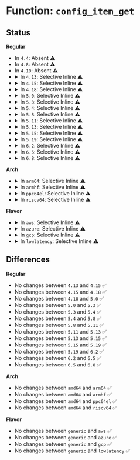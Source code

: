 # Function: <code>config_item_get</code>

## Status
<b>Regular</b>
<ul>
<li>
In <code>4.4</code>: Absent ⚠️
</li>
<li>
In <code>4.8</code>: Absent ⚠️
</li>
<li>
In <code>4.10</code>: Absent ⚠️
</li>
<li>
<details>
<summary>In <code>4.13</code>: Selective Inline ⚠️</summary>

```c
struct config_item *config_item_get(struct config_item *item);
```

**Collision:** Unique Global

**Inline:** Selective

**Transformation:** False

**Instances:**

```
In fs/configfs/item.c (ffffffff812e1d44)
Location: fs/configfs/item.c:133
Inline: True
Inline callers:
  - fs/configfs/item.c:config_group_find_item
Direct callers:
  - fs/configfs/dir.c:configfs_rmdir
  - fs/configfs/dir.c:configfs_rmdir
  - fs/configfs/dir.c:configfs_rmdir
  - fs/configfs/dir.c:configfs_rmdir
  - fs/configfs/dir.c:configfs_mkdir
  - fs/configfs/dir.c:configfs_mkdir
  - fs/configfs/dir.c:link_obj
  - fs/configfs/dir.c:link_obj
  - fs/configfs/symlink.c:configfs_unlink
  - fs/configfs/symlink.c:configfs_unlink
  - fs/configfs/symlink.c:configfs_symlink
  - fs/configfs/symlink.c:configfs_symlink
  - fs/configfs/symlink.c:configfs_symlink
  - fs/configfs/symlink.c:configfs_symlink
  - fs/configfs/symlink.c:configfs_symlink
```
**Symbols:**

```
ffffffff812e19e0-ffffffff812e19f7: config_item_get (STB_GLOBAL)
```
</details>
</li>
<li>
<details>
<summary>In <code>4.15</code>: Selective Inline ⚠️</summary>

```c
struct config_item *config_item_get(struct config_item *item);
```

**Collision:** Unique Global

**Inline:** Selective

**Transformation:** False

**Instances:**

```
In fs/configfs/item.c (ffffffff81306604)
Location: fs/configfs/item.c:133
Inline: True
Inline callers:
  - fs/configfs/item.c:config_group_find_item
Direct callers:
  - fs/configfs/dir.c:configfs_rmdir
  - fs/configfs/dir.c:configfs_rmdir
  - fs/configfs/dir.c:configfs_rmdir
  - fs/configfs/dir.c:configfs_rmdir
  - fs/configfs/dir.c:configfs_mkdir
  - fs/configfs/dir.c:configfs_mkdir
  - fs/configfs/dir.c:link_obj
  - fs/configfs/dir.c:link_obj
  - fs/configfs/symlink.c:configfs_unlink
  - fs/configfs/symlink.c:configfs_unlink
  - fs/configfs/symlink.c:configfs_symlink
  - fs/configfs/symlink.c:configfs_symlink
  - fs/configfs/symlink.c:configfs_symlink
  - fs/configfs/symlink.c:configfs_symlink
  - fs/configfs/symlink.c:configfs_symlink
```
**Symbols:**

```
ffffffff81306620-ffffffff8130663f: config_item_get (STB_GLOBAL)
```
</details>
</li>
<li>
<details>
<summary>In <code>4.18</code>: Selective Inline ⚠️</summary>

```c
struct config_item *config_item_get(struct config_item *item);
```

**Collision:** Unique Global

**Inline:** Selective

**Transformation:** False

**Instances:**

```
In fs/configfs/item.c (ffffffff81334604)
Location: fs/configfs/item.c:133
Inline: True
Inline callers:
  - fs/configfs/item.c:config_group_find_item
Direct callers:
  - fs/configfs/dir.c:configfs_rmdir
  - fs/configfs/dir.c:configfs_rmdir
  - fs/configfs/dir.c:configfs_rmdir
  - fs/configfs/dir.c:configfs_rmdir
  - fs/configfs/dir.c:configfs_mkdir
  - fs/configfs/dir.c:configfs_mkdir
  - fs/configfs/dir.c:link_obj
  - fs/configfs/dir.c:link_obj
  - fs/configfs/symlink.c:configfs_unlink
  - fs/configfs/symlink.c:configfs_unlink
  - fs/configfs/symlink.c:configfs_symlink
  - fs/configfs/symlink.c:configfs_symlink
  - fs/configfs/symlink.c:configfs_symlink
  - fs/configfs/symlink.c:configfs_symlink
  - fs/configfs/symlink.c:configfs_symlink
```
**Symbols:**

```
ffffffff81334620-ffffffff8133463e: config_item_get (STB_GLOBAL)
```
</details>
</li>
<li>
<details>
<summary>In <code>5.0</code>: Selective Inline ⚠️</summary>

```c
struct config_item *config_item_get(struct config_item *item);
```

**Collision:** Unique Global

**Inline:** Selective

**Transformation:** False

**Instances:**

```
In fs/configfs/item.c (ffffffff8134b924)
Location: fs/configfs/item.c:117
Inline: True
Inline callers:
  - fs/configfs/item.c:config_group_find_item
Direct callers:
  - fs/configfs/dir.c:configfs_rmdir
  - fs/configfs/dir.c:configfs_rmdir
  - fs/configfs/dir.c:configfs_rmdir
  - fs/configfs/dir.c:configfs_rmdir
  - fs/configfs/dir.c:configfs_mkdir
  - fs/configfs/dir.c:configfs_mkdir
  - fs/configfs/dir.c:link_obj
  - fs/configfs/dir.c:link_obj
  - fs/configfs/symlink.c:configfs_unlink
  - fs/configfs/symlink.c:configfs_unlink
  - fs/configfs/symlink.c:configfs_symlink
  - fs/configfs/symlink.c:configfs_symlink
  - fs/configfs/symlink.c:configfs_symlink
  - fs/configfs/symlink.c:configfs_symlink
  - fs/configfs/symlink.c:configfs_symlink
```
**Symbols:**

```
ffffffff8134b940-ffffffff8134b95e: config_item_get (STB_GLOBAL)
```
</details>
</li>
<li>
<details>
<summary>In <code>5.3</code>: Selective Inline ⚠️</summary>

```c
struct config_item *config_item_get(struct config_item *item);
```

**Collision:** Unique Global

**Inline:** Selective

**Transformation:** False

**Instances:**

```
In fs/configfs/item.c (ffffffff813742e4)
Location: fs/configfs/item.c:103
Inline: True
Inline callers:
  - fs/configfs/item.c:config_group_find_item
Direct callers:
  - fs/configfs/dir.c:configfs_rmdir
  - fs/configfs/dir.c:configfs_rmdir
  - fs/configfs/dir.c:configfs_rmdir
  - fs/configfs/dir.c:configfs_rmdir
  - fs/configfs/dir.c:configfs_mkdir
  - fs/configfs/dir.c:configfs_mkdir
  - fs/configfs/dir.c:link_obj
  - fs/configfs/dir.c:link_obj
  - fs/configfs/symlink.c:configfs_unlink
  - fs/configfs/symlink.c:configfs_unlink
  - fs/configfs/symlink.c:configfs_symlink
  - fs/configfs/symlink.c:configfs_symlink
  - fs/configfs/symlink.c:configfs_symlink
  - fs/configfs/symlink.c:configfs_symlink
  - fs/configfs/symlink.c:configfs_symlink
```
**Symbols:**

```
ffffffff81374300-ffffffff8137431d: config_item_get (STB_GLOBAL)
```
</details>
</li>
<li>
<details>
<summary>In <code>5.4</code>: Selective Inline ⚠️</summary>

```c
struct config_item *config_item_get(struct config_item *item);
```

**Collision:** Unique Global

**Inline:** Selective

**Transformation:** False

**Instances:**

```
In fs/configfs/item.c (ffffffff8138c564)
Location: fs/configfs/item.c:103
Inline: True
Inline callers:
  - fs/configfs/item.c:config_group_find_item
Direct callers:
  - fs/configfs/dir.c:configfs_rmdir
  - fs/configfs/dir.c:configfs_rmdir
  - fs/configfs/dir.c:configfs_mkdir
  - fs/configfs/dir.c:link_obj
  - fs/configfs/dir.c:link_obj
  - fs/configfs/symlink.c:configfs_unlink
  - fs/configfs/symlink.c:configfs_symlink
  - fs/configfs/symlink.c:configfs_symlink
```
**Symbols:**

```
ffffffff8138c580-ffffffff8138c59d: config_item_get (STB_GLOBAL)
```
</details>
</li>
<li>
<details>
<summary>In <code>5.8</code>: Selective Inline ⚠️</summary>

```c
struct config_item *config_item_get(struct config_item *item);
```

**Collision:** Unique Global

**Inline:** Selective

**Transformation:** False

**Instances:**

```
In fs/configfs/item.c (ffffffff813d787c)
Location: fs/configfs/item.c:103
Inline: True
Inline callers:
  - fs/configfs/item.c:config_group_find_item
Direct callers:
  - fs/configfs/dir.c:configfs_rmdir
  - fs/configfs/dir.c:configfs_rmdir
  - fs/configfs/dir.c:configfs_mkdir
  - fs/configfs/dir.c:configfs_mkdir
  - fs/configfs/dir.c:configfs_mkdir
  - fs/configfs/dir.c:link_group
  - fs/configfs/dir.c:link_group
  - fs/configfs/symlink.c:configfs_unlink
  - fs/configfs/symlink.c:configfs_symlink
  - fs/configfs/symlink.c:configfs_symlink
```
**Symbols:**

```
ffffffff813d7930-ffffffff813d7989: config_item_get (STB_GLOBAL)
```
</details>
</li>
<li>
<details>
<summary>In <code>5.11</code>: Selective Inline ⚠️</summary>

```c
struct config_item *config_item_get(struct config_item *item);
```

**Collision:** Unique Global

**Inline:** Selective

**Transformation:** False

**Instances:**

```
In fs/configfs/item.c (ffffffff813e95dc)
Location: fs/configfs/item.c:103
Inline: True
Inline callers:
  - fs/configfs/item.c:config_group_find_item
  - fs/configfs/item.c:config_group_find_item
Direct callers:
  - fs/configfs/dir.c:configfs_rmdir
  - fs/configfs/dir.c:configfs_rmdir
  - fs/configfs/dir.c:configfs_mkdir
  - fs/configfs/dir.c:configfs_mkdir
  - fs/configfs/dir.c:configfs_mkdir
  - fs/configfs/dir.c:link_group
  - fs/configfs/dir.c:link_group
  - fs/configfs/symlink.c:configfs_unlink
  - fs/configfs/symlink.c:configfs_symlink
  - fs/configfs/symlink.c:configfs_symlink
```
**Symbols:**

```
ffffffff813e9530-ffffffff813e9589: config_item_get (STB_GLOBAL)
```
</details>
</li>
<li>
<details>
<summary>In <code>5.13</code>: Selective Inline ⚠️</summary>

```c
struct config_item *config_item_get(struct config_item *item);
```

**Collision:** Unique Global

**Inline:** Selective

**Transformation:** False

**Instances:**

```
In fs/configfs/item.c (ffffffff813f013c)
Location: fs/configfs/item.c:101
Inline: True
Inline callers:
  - fs/configfs/item.c:config_group_find_item
  - fs/configfs/item.c:config_group_find_item
Direct callers:
  - fs/configfs/dir.c:configfs_rmdir
  - fs/configfs/dir.c:configfs_rmdir
  - fs/configfs/dir.c:configfs_mkdir
  - fs/configfs/dir.c:configfs_mkdir
  - fs/configfs/dir.c:configfs_mkdir
  - fs/configfs/dir.c:link_group
  - fs/configfs/dir.c:link_group
  - fs/configfs/symlink.c:configfs_unlink
  - fs/configfs/symlink.c:configfs_symlink
  - fs/configfs/symlink.c:configfs_symlink
```
**Symbols:**

```
ffffffff813f0090-ffffffff813f00e9: config_item_get (STB_GLOBAL)
```
</details>
</li>
<li>
<details>
<summary>In <code>5.15</code>: Selective Inline ⚠️</summary>

```c
struct config_item *config_item_get(struct config_item *item);
```

**Collision:** Unique Global

**Inline:** Selective

**Transformation:** False

**Instances:**

```
In fs/configfs/item.c (ffffffff8144202c)
Location: fs/configfs/item.c:101
Inline: True
Inline callers:
  - fs/configfs/item.c:config_group_find_item
  - fs/configfs/item.c:config_group_find_item
Direct callers:
  - fs/configfs/dir.c:configfs_rmdir
  - fs/configfs/dir.c:configfs_rmdir
  - fs/configfs/dir.c:configfs_mkdir
  - fs/configfs/dir.c:configfs_mkdir
  - fs/configfs/dir.c:configfs_mkdir
  - fs/configfs/dir.c:link_group
  - fs/configfs/dir.c:link_group
  - fs/configfs/symlink.c:configfs_unlink
  - fs/configfs/symlink.c:configfs_symlink
  - fs/configfs/symlink.c:configfs_symlink
```
**Symbols:**

```
ffffffff81441f80-ffffffff81441fd9: config_item_get (STB_GLOBAL)
```
</details>
</li>
<li>
<details>
<summary>In <code>5.19</code>: Selective Inline ⚠️</summary>

```c
struct config_item *config_item_get(struct config_item *item);
```

**Collision:** Unique Global

**Inline:** Selective

**Transformation:** False

**Instances:**

```
In fs/configfs/item.c (ffffffff814bdcf8)
Location: fs/configfs/item.c:101
Inline: True
Inline callers:
  - fs/configfs/item.c:config_group_find_item
  - fs/configfs/item.c:config_group_find_item
Direct callers:
  - fs/configfs/dir.c:configfs_rmdir
  - fs/configfs/dir.c:configfs_rmdir
  - fs/configfs/dir.c:configfs_mkdir
  - fs/configfs/dir.c:configfs_mkdir
  - fs/configfs/dir.c:configfs_mkdir
  - fs/configfs/dir.c:link_group
  - fs/configfs/dir.c:link_group
  - fs/configfs/symlink.c:configfs_unlink
  - fs/configfs/symlink.c:configfs_symlink
  - fs/configfs/symlink.c:configfs_symlink
```
**Symbols:**

```
ffffffff814bdc10-ffffffff814bdc99: config_item_get (STB_GLOBAL)
```
</details>
</li>
<li>
<details>
<summary>In <code>6.2</code>: Selective Inline ⚠️</summary>

```c
struct config_item *config_item_get(struct config_item *item);
```

**Collision:** Unique Global

**Inline:** Selective

**Transformation:** False

**Instances:**

```
In fs/configfs/item.c (ffffffff81555a58)
Location: fs/configfs/item.c:101
Inline: True
Inline callers:
  - fs/configfs/item.c:config_group_find_item
  - fs/configfs/item.c:config_group_find_item
Direct callers:
  - fs/configfs/dir.c:configfs_rmdir
  - fs/configfs/dir.c:configfs_rmdir
  - fs/configfs/dir.c:configfs_mkdir
  - fs/configfs/dir.c:configfs_mkdir
  - fs/configfs/dir.c:configfs_mkdir
  - fs/configfs/dir.c:link_group
  - fs/configfs/dir.c:link_group
  - fs/configfs/symlink.c:configfs_unlink
  - fs/configfs/symlink.c:configfs_symlink
  - fs/configfs/symlink.c:configfs_symlink
```
**Symbols:**

```
ffffffff81555960-ffffffff815559e9: config_item_get (STB_GLOBAL)
```
</details>
</li>
<li>
<details>
<summary>In <code>6.5</code>: Selective Inline ⚠️</summary>

```c
struct config_item *config_item_get(struct config_item *item);
```

**Collision:** Unique Global

**Inline:** Selective

**Transformation:** False

**Instances:**

```
In fs/configfs/item.c (ffffffff8158d7f8)
Location: fs/configfs/item.c:101
Inline: True
Inline callers:
  - fs/configfs/item.c:config_group_find_item
  - fs/configfs/item.c:config_group_find_item
Direct callers:
  - fs/configfs/dir.c:configfs_rmdir
  - fs/configfs/dir.c:configfs_rmdir
  - fs/configfs/dir.c:configfs_mkdir
  - fs/configfs/dir.c:configfs_mkdir
  - fs/configfs/dir.c:configfs_mkdir
  - fs/configfs/dir.c:link_group
  - fs/configfs/dir.c:link_group
  - fs/configfs/symlink.c:configfs_unlink
  - fs/configfs/symlink.c:configfs_symlink
  - fs/configfs/symlink.c:configfs_symlink
```
**Symbols:**

```
ffffffff8158d700-ffffffff8158d789: config_item_get (STB_GLOBAL)
```
</details>
</li>
<li>
<details>
<summary>In <code>6.8</code>: Selective Inline ⚠️</summary>

```c
struct config_item *config_item_get(struct config_item *item);
```

**Collision:** Unique Global

**Inline:** Selective

**Transformation:** False

**Instances:**

```
In fs/configfs/item.c (ffffffff815c6538)
Location: fs/configfs/item.c:101
Inline: True
Inline callers:
  - fs/configfs/item.c:config_group_find_item
  - fs/configfs/item.c:config_group_find_item
Direct callers:
  - fs/configfs/dir.c:configfs_rmdir
  - fs/configfs/dir.c:configfs_rmdir
  - fs/configfs/dir.c:configfs_mkdir
  - fs/configfs/dir.c:configfs_mkdir
  - fs/configfs/dir.c:configfs_mkdir
  - fs/configfs/dir.c:link_group
  - fs/configfs/dir.c:link_group
  - fs/configfs/symlink.c:configfs_unlink
  - fs/configfs/symlink.c:configfs_symlink
  - fs/configfs/symlink.c:configfs_symlink
```
**Symbols:**

```
ffffffff815c6440-ffffffff815c64c9: config_item_get (STB_GLOBAL)
```
</details>
</li>
</ul>
<b>Arch</b>
<ul>
<li>
<details>
<summary>In <code>arm64</code>: Selective Inline ⚠️</summary>

```c
struct config_item *config_item_get(struct config_item *item);
```

**Collision:** Unique Global

**Inline:** Selective

**Transformation:** False

**Instances:**

```
In fs/configfs/item.c (ffff80001045e0a8)
Location: fs/configfs/item.c:103
Inline: True
Inline callers:
  - fs/configfs/item.c:config_group_find_item
Direct callers:
  - fs/configfs/dir.c:configfs_rmdir
  - fs/configfs/dir.c:configfs_rmdir
  - fs/configfs/dir.c:configfs_mkdir
  - fs/configfs/dir.c:link_obj
  - fs/configfs/dir.c:link_obj
  - fs/configfs/symlink.c:configfs_unlink
  - fs/configfs/symlink.c:configfs_symlink
  - fs/configfs/symlink.c:configfs_symlink
```
**Symbols:**

```
ffff80001045dfb8-ffff80001045dfec: config_item_get (STB_GLOBAL)
```
</details>
</li>
<li>
<details>
<summary>In <code>armhf</code>: Selective Inline ⚠️</summary>

```c
struct config_item *config_item_get(struct config_item *item);
```

**Collision:** Unique Global

**Inline:** Selective

**Transformation:** False

**Instances:**

```
In fs/configfs/item.c (c061eb54)
Location: fs/configfs/item.c:103
Inline: True
Inline callers:
  - fs/configfs/item.c:config_group_find_item
Direct callers:
  - fs/configfs/dir.c:configfs_rmdir
  - fs/configfs/dir.c:configfs_rmdir
  - fs/configfs/dir.c:configfs_mkdir
  - fs/configfs/dir.c:link_obj
  - fs/configfs/dir.c:link_obj
  - fs/configfs/symlink.c:configfs_unlink
  - fs/configfs/symlink.c:configfs_symlink
  - fs/configfs/symlink.c:configfs_symlink
```
**Symbols:**

```
c061ea90-c061eabc: config_item_get (STB_GLOBAL)
```
</details>
</li>
<li>
<details>
<summary>In <code>ppc64el</code>: Selective Inline ⚠️</summary>

```c
struct config_item *config_item_get(struct config_item *item);
```

**Collision:** Unique Global

**Inline:** Selective

**Transformation:** False

**Instances:**

```
In fs/configfs/item.c (c000000000579f90)
Location: fs/configfs/item.c:103
Inline: True
Inline callers:
  - fs/configfs/item.c:config_group_find_item
Direct callers:
  - fs/configfs/dir.c:configfs_rmdir
  - fs/configfs/dir.c:configfs_rmdir
  - fs/configfs/dir.c:configfs_mkdir
  - fs/configfs/dir.c:link_obj
  - fs/configfs/dir.c:link_obj
  - fs/configfs/dir.c:link_obj
  - fs/configfs/symlink.c:configfs_unlink
  - fs/configfs/symlink.c:configfs_symlink
  - fs/configfs/symlink.c:configfs_symlink
```
**Symbols:**

```
c0000000005799b0-c0000000005799d8: config_item_get (STB_GLOBAL)
```
</details>
</li>
<li>
<details>
<summary>In <code>riscv64</code>: Selective Inline ⚠️</summary>

```c
struct config_item *config_item_get(struct config_item *item);
```

**Collision:** Unique Global

**Inline:** Selective

**Transformation:** False

**Instances:**

```
In fs/configfs/item.c (ffffffe0002eddde)
Location: fs/configfs/item.c:103
Inline: True
Inline callers:
  - fs/configfs/item.c:config_group_find_item
Direct callers:
  - fs/configfs/dir.c:configfs_rmdir
  - fs/configfs/dir.c:configfs_rmdir
  - fs/configfs/dir.c:configfs_mkdir
  - fs/configfs/dir.c:link_obj
  - fs/configfs/dir.c:link_obj
  - fs/configfs/symlink.c:configfs_unlink
  - fs/configfs/symlink.c:configfs_symlink
  - fs/configfs/symlink.c:configfs_symlink
```
**Symbols:**

```
ffffffe0002edb8c-ffffffe0002edbba: config_item_get (STB_GLOBAL)
```
</details>
</li>
</ul>
<b>Flavor</b>
<ul>
<li>
<details>
<summary>In <code>aws</code>: Selective Inline ⚠️</summary>

```c
struct config_item *config_item_get(struct config_item *item);
```

**Collision:** Unique Global

**Inline:** Selective

**Transformation:** False

**Instances:**

```
In fs/configfs/item.c (ffffffff81384b44)
Location: fs/configfs/item.c:103
Inline: True
Inline callers:
  - fs/configfs/item.c:config_group_find_item
Direct callers:
  - fs/configfs/dir.c:configfs_rmdir
  - fs/configfs/dir.c:configfs_rmdir
  - fs/configfs/dir.c:configfs_mkdir
  - fs/configfs/dir.c:link_obj
  - fs/configfs/dir.c:link_obj
  - fs/configfs/symlink.c:configfs_unlink
  - fs/configfs/symlink.c:configfs_symlink
  - fs/configfs/symlink.c:configfs_symlink
```
**Symbols:**

```
ffffffff81384b60-ffffffff81384b7d: config_item_get (STB_GLOBAL)
```
</details>
</li>
<li>
<details>
<summary>In <code>azure</code>: Selective Inline ⚠️</summary>

```c
struct config_item *config_item_get(struct config_item *item);
```

**Collision:** Unique Global

**Inline:** Selective

**Transformation:** False

**Instances:**

```
In fs/configfs/item.c (ffffffff813755d4)
Location: fs/configfs/item.c:103
Inline: True
Inline callers:
  - fs/configfs/item.c:config_group_find_item
Direct callers:
  - fs/configfs/dir.c:configfs_rmdir
  - fs/configfs/dir.c:configfs_rmdir
  - fs/configfs/dir.c:configfs_mkdir
  - fs/configfs/dir.c:link_obj
  - fs/configfs/dir.c:link_obj
  - fs/configfs/symlink.c:configfs_unlink
  - fs/configfs/symlink.c:configfs_symlink
  - fs/configfs/symlink.c:configfs_symlink
```
**Symbols:**

```
ffffffff813755f0-ffffffff8137560d: config_item_get (STB_GLOBAL)
```
</details>
</li>
<li>
<details>
<summary>In <code>gcp</code>: Selective Inline ⚠️</summary>

```c
struct config_item *config_item_get(struct config_item *item);
```

**Collision:** Unique Global

**Inline:** Selective

**Transformation:** False

**Instances:**

```
In fs/configfs/item.c (ffffffff81382614)
Location: fs/configfs/item.c:103
Inline: True
Inline callers:
  - fs/configfs/item.c:config_group_find_item
Direct callers:
  - fs/configfs/dir.c:configfs_rmdir
  - fs/configfs/dir.c:configfs_rmdir
  - fs/configfs/dir.c:configfs_mkdir
  - fs/configfs/dir.c:link_obj
  - fs/configfs/dir.c:link_obj
  - fs/configfs/symlink.c:configfs_unlink
  - fs/configfs/symlink.c:configfs_symlink
  - fs/configfs/symlink.c:configfs_symlink
```
**Symbols:**

```
ffffffff81382630-ffffffff8138264d: config_item_get (STB_GLOBAL)
```
</details>
</li>
<li>
<details>
<summary>In <code>lowlatency</code>: Selective Inline ⚠️</summary>

```c
struct config_item *config_item_get(struct config_item *item);
```

**Collision:** Unique Global

**Inline:** Selective

**Transformation:** False

**Instances:**

```
In fs/configfs/item.c (ffffffff81396134)
Location: fs/configfs/item.c:103
Inline: True
Inline callers:
  - fs/configfs/item.c:config_group_find_item
Direct callers:
  - fs/configfs/dir.c:configfs_rmdir
  - fs/configfs/dir.c:configfs_rmdir
  - fs/configfs/dir.c:configfs_mkdir
  - fs/configfs/dir.c:link_obj
  - fs/configfs/dir.c:link_obj
  - fs/configfs/symlink.c:configfs_unlink
  - fs/configfs/symlink.c:configfs_symlink
  - fs/configfs/symlink.c:configfs_symlink
```
**Symbols:**

```
ffffffff81396150-ffffffff8139616d: config_item_get (STB_GLOBAL)
```
</details>
</li>
</ul>

## Differences
<b>Regular</b>
<ul>
<li>
No changes between <code>4.13</code> and <code>4.15</code> ✅
</li>
<li>
No changes between <code>4.15</code> and <code>4.18</code> ✅
</li>
<li>
No changes between <code>4.18</code> and <code>5.0</code> ✅
</li>
<li>
No changes between <code>5.0</code> and <code>5.3</code> ✅
</li>
<li>
No changes between <code>5.3</code> and <code>5.4</code> ✅
</li>
<li>
No changes between <code>5.4</code> and <code>5.8</code> ✅
</li>
<li>
No changes between <code>5.8</code> and <code>5.11</code> ✅
</li>
<li>
No changes between <code>5.11</code> and <code>5.13</code> ✅
</li>
<li>
No changes between <code>5.13</code> and <code>5.15</code> ✅
</li>
<li>
No changes between <code>5.15</code> and <code>5.19</code> ✅
</li>
<li>
No changes between <code>5.19</code> and <code>6.2</code> ✅
</li>
<li>
No changes between <code>6.2</code> and <code>6.5</code> ✅
</li>
<li>
No changes between <code>6.5</code> and <code>6.8</code> ✅
</li>
</ul>
<b>Arch</b>
<ul>
<li>
No changes between <code>amd64</code> and <code>arm64</code> ✅
</li>
<li>
No changes between <code>amd64</code> and <code>armhf</code> ✅
</li>
<li>
No changes between <code>amd64</code> and <code>ppc64el</code> ✅
</li>
<li>
No changes between <code>amd64</code> and <code>riscv64</code> ✅
</li>
</ul>
<b>Flavor</b>
<ul>
<li>
No changes between <code>generic</code> and <code>aws</code> ✅
</li>
<li>
No changes between <code>generic</code> and <code>azure</code> ✅
</li>
<li>
No changes between <code>generic</code> and <code>gcp</code> ✅
</li>
<li>
No changes between <code>generic</code> and <code>lowlatency</code> ✅
</li>
</ul>
